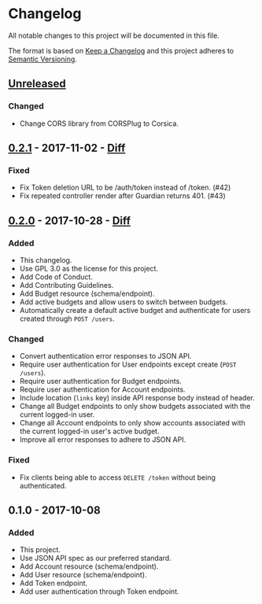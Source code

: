 # Changelog
All notable changes to this project will be documented in this file.

The format is based on [Keep a Changelog](http://keepachangelog.com/en/1.0.0/)
and this project adheres to [Semantic Versioning](http://semver.org/spec/v2.0.0.html).

## [Unreleased](https://github.com/obudget/core/compare/v0.2.1...HEAD)

### Changed

- Change CORS library from CORSPlug to Corsica.

## [0.2.1](https://github.com/obudget/core/releases/tag/v0.2.1) - 2017-11-02 - [Diff](https://github.com/obudget/core/compare/v0.2.0...v0.2.1)

### Fixed

- Fix Token deletion URL to be /auth/token instead of /token. (#42)
- Fix repeated controller render after Guardian returns 401. (#43)

## [0.2.0](https://github.com/obudget/core/releases/tag/v0.2.0) - 2017-10-28 - [Diff](https://github.com/obudget/core/compare/v0.1.0...v0.2.0)

### Added

- This changelog.
- Use GPL 3.0 as the license for this project.
- Add Code of Conduct.
- Add Contributing Guidelines.
- Add Budget resource (schema/endpoint).
- Add active budgets and allow users to switch between budgets.
- Automatically create a default active budget and authenticate for users created through `POST /users`.

### Changed

- Convert authentication error responses to JSON API.
- Require user authentication for User endpoints except create (`POST /users`).
- Require user authentication for Budget endpoints.
- Require user authentication for Account endpoints.
- Include location (`links` key) inside API response body instead of header.
- Change all Budget endpoints to only show budgets associated with the current logged-in user.
- Change all Account endpoints to only show accounts associated with the current logged-in user's active budget.
- Improve all error responses to adhere to JSON API.

### Fixed

- Fix clients being able to access `DELETE /token` without being authenticated.

## 0.1.0 - 2017-10-08

### Added

- This project.
- Use JSON API spec as our preferred standard.
- Add Account resource (schema/endpoint).
- Add User resource (schema/endpoint).
- Add Token endpoint.
- Add user authentication through Token endpoint.
